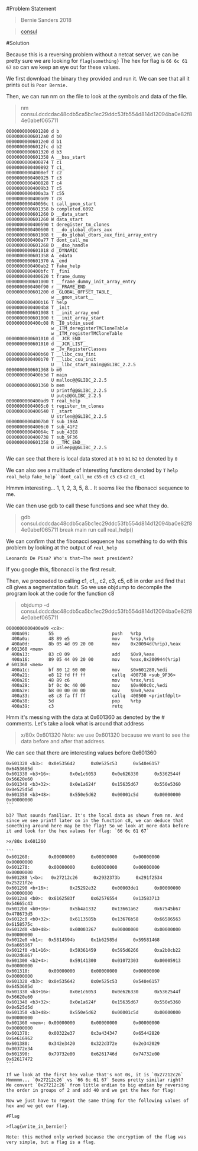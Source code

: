 #Problem Statement

>Bernie Sanders 2018

>[consul](https://s3.amazonaws.com/hackthevote/consul.dcdcdac48cdb5ca5bc1ec29ddc53fb554d814d12094ba0e82f84e0abef065711)

#Solution

Because this is a reversing problem without a netcat server, we can be pretty sure we are looking for `flag{something}`
The hex for flag is `66 6c 61 67` so can we keep an eye out for these values.

We first download the binary they provided and run it. We can see that all it prints out is `Poor Bernie.`

Then, we can run nm on the file to look at the symbols and data of the file.

>nm consul.dcdcdac48cdb5ca5bc1ec29ddc53fb554d814d12094ba0e82f84e0abef065711

```
0000000000601280 d b
00000000006012a0 d b0
00000000006012e0 d b1
00000000006012fc d b2
0000000000601320 d b3
0000000000601358 A __bss_start
0000000000400874 T c1
0000000000400892 T c1_
00000000004008ef T c2
0000000000400925 T c3
0000000000400828 T c4
00000000004009b3 T c5
0000000000400a3a T c55
0000000000400a09 T c8
000000000040056c t call_gmon_start
0000000000601358 b completed.6092
0000000000601260 D __data_start
0000000000601260 W data_start
0000000000400590 t deregister_tm_clones
0000000000400600 t __do_global_dtors_aux
0000000000601008 t __do_global_dtors_aux_fini_array_entry
0000000000400a77 T dont_call_me
0000000000601268 D __dso_handle
0000000000601018 d _DYNAMIC
0000000000601358 A _edata
0000000000601370 A _end
0000000000400ab2 T fake_help
0000000000400bfc T _fini
0000000000400620 t frame_dummy
0000000000601000 t __frame_dummy_init_array_entry
0000000000400f90 r __FRAME_END__
0000000000601200 d _GLOBAL_OFFSET_TABLE_
                 w __gmon_start__
0000000000400b16 T help
00000000004004b8 T _init
0000000000601008 t __init_array_end
0000000000601000 t __init_array_start
0000000000400c08 R _IO_stdin_used
                 w _ITM_deregisterTMCloneTable
                 w _ITM_registerTMCloneTable
0000000000601010 d __JCR_END__
0000000000601010 d __JCR_LIST__
                 w _Jv_RegisterClasses
0000000000400b60 T __libc_csu_fini
0000000000400b70 T __libc_csu_init
                 U __libc_start_main@@GLIBC_2.2.5
0000000000601368 b m0
0000000000400b3d T main
                 U malloc@@GLIBC_2.2.5
0000000000601360 b mem
                 U printf@@GLIBC_2.2.5
                 U puts@@GLIBC_2.2.5
0000000000400ad9 T real_help
00000000004005c0 t register_tm_clones
0000000000400540 T _start
                 U strlen@@GLIBC_2.2.5
00000000004007b0 T sub_198A
00000000004006c0 T sub_41F2
000000000040064c T sub_43E8
0000000000400738 T sub_9F36
0000000000601358 D __TMC_END__
                 U usleep@@GLIBC_2.2.5
```	 

We can see that there is local data stored at `b` `b0` `b1` `b2` `b3` denoted by `0`

We can also see a multitude of interesting functions denoted by `T`
`help` `real_help` `fake_help``dont_call_me` `c55` `c8` `c5` `c3` `c2` `c1_` `c1`

Hmmm interesting... 1, 1, 2, 3, 5, 8... It seems like the fibonacci sequence to me.

We can then use gdb to call these functions and see what they do.

>gdb consul.dcdcdac48cdb5ca5bc1ec29ddc53fb554d814d12094ba0e82f84e0abef065711
>break main
>run
>call real_help()

We can confirm that the fibonacci sequence has something to do with this problem by looking at the output of `real_help`
```
Leonardo De Pisa? Who's that–The next president?
```
If you google this, fibonacci is the first result.

Then, we proceeded to calling c1, c1_, c2, c3, c5, c8 in order and find that c8 gives a segmentation fault. So we use objdump to decompile the program look at the code for the function c8

>objdump -d consul.dcdcdac48cdb5ca5bc1ec29ddc53fb554d814d12094ba0e82f84e0abef065711

```
0000000000400a09 <c8>:
  400a09:       55                      push   %rbp
  400a0a:       48 89 e5                mov    %rsp,%rbp
  400a0d:       8b 05 4d 09 20 00       mov    0x20094d(%rip),%eax        # 601360 <mem>
  400a13:       83 c0 09                add    $0x9,%eax
  400a16:       89 05 44 09 20 00       mov    %eax,0x200944(%rip)        # 601360 <mem>
  400a1c:       bf 80 12 60 00          mov    $0x601280,%edi
  400a21:       e8 12 fd ff ff          callq  400738 <sub_9F36>
  400a26:       48 89 c6                mov    %rax,%rsi
  400a29:       bf 0c 0c 40 00          mov    $0x400c0c,%edi
  400a2e:       b8 00 00 00 00          mov    $0x0,%eax
  400a33:       e8 c8 fa ff ff          callq  400500 <printf@plt>
  400a38:       5d                      pop    %rbp
  400a39:       c3                      retq
```

Hmm it's messing with the data at 0x601360 as denoted by the # comments. Let's take a look what is around that address

>x/80x 0x601320
Note: we use 0x601320 because we want to see the data before and after that address.

We can see that there are interesting values before 0x601360

````
0x601320 <b3>:  0x0e535642      0x0e525c53      0x540e6157      0x6453605d
0x601330 <b3+16>:       0x0e1c6053      0x0e626330      0x5362544f      0x56620e60
0x601340 <b3+32>:       0x0e1a624f      0x15635d67      0x550e5360      0x0e525d5d
0x601350 <b3+48>:       0x550e5d62      0x00001c5d      0x00000000      0x00000000
```

b3? That sounds familiar. It's the local data as shown from nm. And since we see printf later on in the function c8, we can deduce that something around here may be the flag! So we look at more data before it and look for the hex values for flag: `66 6c 61 67`

>x/80x 0x601260

```
0x601260:       0x00000000      0x00000000      0x00000000      0x00000000
0x601270:       0x00000000      0x00000000      0x00000000      0x00000000
0x601280 \<b>:   0x27212c26      0x2932373b      0x291f2534      0x25221f2e
0x601290 <b+16>:        0x25292e32      0x00003de1      0x00000000      0x00000000
0x6012a0 <b0>:  0x6162583f      0x62576554      0x13583713      0x54665c43
0x6012b0 <b0+16>:       0x5b4a1332      0x13661a62      0x67545b67      0x478673d5
0x6012c0 <b0+32>:       0x6113585b      0x13676b58      0x66586563      0x6158575c
0x6012d0 <b0+48>:       0x00003267      0x00000000      0x00000000      0x00000000
0x6012e0 <b1>:  0x5814594b      0x1b62585d      0x59581468      0x6a665967
0x6012f0 <b1+16>:       0x59361459      0x595d6266      0xa2b0cb22      0x002d6867
0x601300 <b2+4>:        0x59141300      0x01072303      0x00005913      0x00000000
0x601310:       0x00000000      0x00000000      0x00000000      0x00000000
0x601320 <b3>:  0x0e535642      0x0e525c53      0x540e6157      0x6453605d
0x601330 <b3+16>:       0x0e1c6053      0x0e626330      0x5362544f      0x56620e60
0x601340 <b3+32>:       0x0e1a624f      0x15635d67      0x550e5360      0x0e525d5d
0x601350 <b3+48>:       0x550e5d62      0x00001c5d      0x00000000      0x00000000
0x601360 <mem>: 0x00000000      0x00000000      0x00000000      0x00000000
0x601370:       0x00322e37      0x3a434347      0x65442820      0x6e616962
0x601380:       0x342e3420      0x322d372e      0x2e342029      0x00372e34
0x601390:       0x79732e00      0x6261746d      0x74732e00      0x62617472
```

If we look at the first hex value that's not 0s, it is `0x27212c26`
Hmmmmm... `0x27212c26` vs `66 6c 61 67` Seems pretty similar right?
We convert `0x27212c26` from little endian to big endian by reversing the order in groups of 2 and add 40 and we get the hex for flag!

Now we just have to repeat the same thing for the following values of hex and we get our flag.

#Flag

>flag{write_in_bernie!}

Note: this method only worked because the encryption of the flag was very simple, but a flag is a flag.
